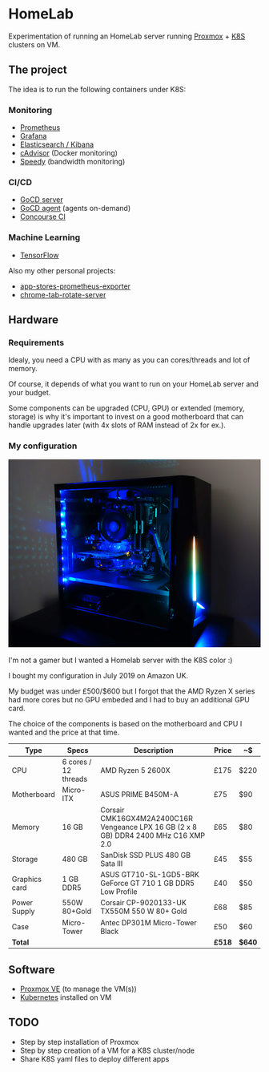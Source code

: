 # HomeLab

Experimentation of running an HomeLab server running [Proxmox][proxmox-website] + [K8S][k8s-website] clusters on VM.

## The project

The idea is to run the following containers under K8S:

### Monitoring

* [Prometheus][prometheus-website]
* [Grafana][grafana-website]
* [Elasticsearch / Kibana][elasticsearch-website]
* [cAdvisor][cadvisor-github] (Docker monitoring)
* [Speedy][speedy-github] (bandwidth monitoring)

### CI/CD

* [GoCD server][gocd-website]
* [GoCD agent][gocd-website] (agents on-demand)
* [Concourse CI][concourse-ci-website]

### Machine Learning

* [TensorFlow][tensorflow-dockerhub]

Also my other personal projects:

* [app-stores-prometheus-exporter][app-stores-prometheus-exporter-github]
* [chrome-tab-rotate-server][chrome-tab-rotate-server-github]

## Hardware

### Requirements

Idealy, you need a CPU with as many as you can cores/threads and lot of memory.

Of course, it depends of what you want to run on your HomeLab server and your budget.

Some components can be upgraded (CPU, GPU) or extended (memory, storage) is why it's important to invest on a good motherboard that can handle upgrades later (with 4x slots of RAM instead of 2x for ex.).

### My configuration

![Homelab Server Timoa][homelab-timoa-img]

I'm not a gamer but I wanted a Homelab server with the K8S color :)

I bought my configuration in July 2019 on Amazon UK.

My budget was under £500/$600 but I forgot that the AMD Ryzen X series had more cores but no GPU embeded and I had to buy an additional GPU card.

The choice of the components is based on the motherboard and CPU I wanted and the price at that time.

| Type | Specs | Description | Price | ~$ |
|---|---|---|---|---|
| CPU | 6 cores / 12 threads | AMD Ryzen 5 2600X | £175 | $220 |
| Motherboard | Micro-ITX | ASUS PRIME B450M-A | £75 | $90 |
| Memory | 16 GB | Corsair CMK16GX4M2A2400C16R Vengeance LPX 16 GB (2 x 8 GB) DDR4 2400 MHz C16 XMP 2.0 | £65 | $80|
| Storage | 480 GB | SanDisk SSD PLUS 480 GB Sata III | £45 | $55 |
| Graphics card | 1 GB DDR5 | ASUS GT710-SL-1GD5-BRK GeForce GT 710 1 GB DDR5 Low Profile | £40 | $50 |
| Power Supply | 550W 80+Gold | Corsair CP-9020133-UK TX550M 550 W 80+ Gold  | £68 | $85 |
| Case | Micro-Tower | Antec DP301M Micro-Tower Black | £50 | $60 |
| **Total** | | | **£518** | **$640** |

## Software

* [Proxmox VE][proxmox-website] (to manage the VM(s))
* [Kubernetes][k8s-website] installed on VM

## TODO

* Step by step installation of Proxmox
* Step by step creation of a VM for a K8S cluster/node
* Share K8S yaml files to deploy different apps

[homelab-timoa-img]: /doc/img/homelab-server-timoa.jpg
[prometheus-website]: https://prometheus.io/
[grafana-website]: https://grafana.com/grafana
[elasticsearch-website]: https://www.elastic.co/products/elastic-stack
[cadvisor-github]: https://github.com/google/cadvisor
[speedy-github]: https://github.com/stefanwalther/speedy
[gocd-website]: https://www.gocd.org/
[concourse-ci-website]: https://concourse-ci.org/
[proxmox-website]: https://www.proxmox.com/en/proxmox-ve
[k8s-website]: https://kubernetes.io/
[tensorflow-website]: https://www.tensorflow.org/
[tensorflow-dockerhub]: https://hub.docker.com/r/tensorflow/tensorflow/
[chrome-tab-rotate-server-github]: https://github.com/timoa/chrome-tab-rotate-server
[app-stores-prometheus-exporter-github]: https://github.com/timoa/app-stores-prometheus-exporter

